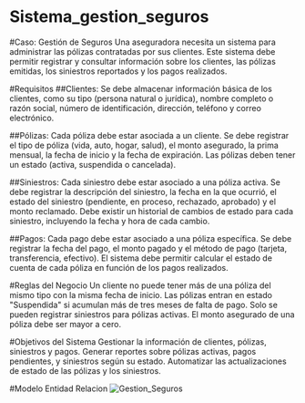# Sistema_gestion_seguros

#Caso: Gestión de Seguros
Una aseguradora necesita un sistema para administrar las pólizas contratadas por sus clientes. Este sistema debe permitir registrar y consultar información sobre los clientes, las pólizas emitidas, los siniestros reportados y los pagos realizados.

#Requisitos
##Clientes:
Se debe almacenar información básica de los clientes, como su tipo (persona natural o jurídica), nombre completo o razón social, número de identificación, dirección, teléfono y correo electrónico.

##Pólizas:
Cada póliza debe estar asociada a un cliente.
Se debe registrar el tipo de póliza (vida, auto, hogar, salud), el monto asegurado, la prima mensual, la fecha de inicio y la fecha de expiración.
Las pólizas deben tener un estado (activa, suspendida o cancelada).

##Siniestros:
Cada siniestro debe estar asociado a una póliza activa.
Se debe registrar la descripción del siniestro, la fecha en la que ocurrió, el estado del siniestro (pendiente, en proceso, rechazado, aprobado) y el monto reclamado.
Debe existir un historial de cambios de estado para cada siniestro, incluyendo la fecha y hora de cada cambio.

##Pagos:
Cada pago debe estar asociado a una póliza específica.
Se debe registrar la fecha del pago, el monto pagado y el método de pago (tarjeta, transferencia, efectivo).
El sistema debe permitir calcular el estado de cuenta de cada póliza en función de los pagos realizados.

#Reglas del Negocio
Un cliente no puede tener más de una póliza del mismo tipo con la misma fecha de inicio.
Las pólizas entran en estado "Suspendida" si acumulan más de tres meses de falta de pago.
Solo se pueden registrar siniestros para pólizas activas.
El monto asegurado de una póliza debe ser mayor a cero.

#Objetivos del Sistema
Gestionar la información de clientes, pólizas, siniestros y pagos.
Generar reportes sobre pólizas activas, pagos pendientes, y siniestros según su estado.
Automatizar las actualizaciones de estado de las pólizas y los siniestros.

#Modelo Entidad Relacion
![Gestion_Seguros](https://github.com/user-attachments/assets/beb6c364-a592-4e73-b526-2a9a6058d0be)
